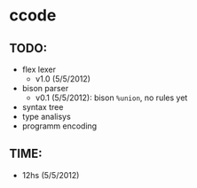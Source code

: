 # ccode


## TODO:

 * flex lexer
   * v1.0 (5/5/2012)
 * bison parser
   * v0.1 (5/5/2012): bison `%union`, no rules yet
 * syntax tree
 * type analisys
 * programm encoding


## TIME:

 * 12hs (5/5/2012)

